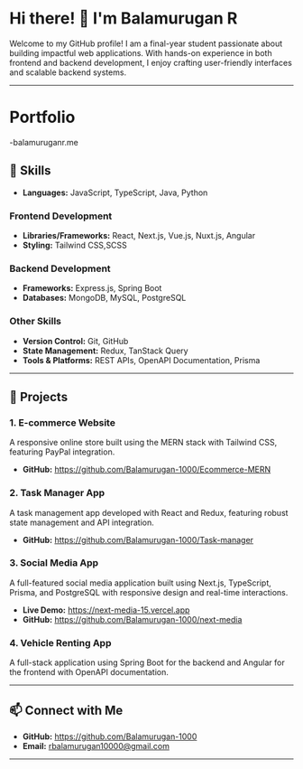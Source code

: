 # Hi there! 👋 I'm **Balamurugan R**  
Welcome to my GitHub profile! I am a final-year student passionate about building impactful web applications. With hands-on experience in both frontend and backend development, I enjoy crafting user-friendly interfaces and scalable backend systems.  

---
# Portfolio
-balamuruganr.me

## 🚀 **Skills**  

- **Languages:** JavaScript, TypeScript, Java, Python

### **Frontend Development**  
- **Libraries/Frameworks:** React, Next.js, Vue.js, Nuxt.js, Angular
- **Styling:** Tailwind CSS,SCSS  

### **Backend Development**  
- **Frameworks:** Express.js, Spring Boot  
- **Databases:** MongoDB, MySQL, PostgreSQL  

### **Other Skills**  
- **Version Control:** Git, GitHub  
- **State Management:** Redux, TanStack Query  
- **Tools & Platforms:** REST APIs, OpenAPI Documentation, Prisma  

---

## 💼 **Projects**  

### **1. E-commerce Website**  
A responsive online store built using the MERN stack with Tailwind CSS, featuring PayPal integration.  
- **GitHub:** https://github.com/Balamurugan-1000/Ecommerce-MERN  

### **2. Task Manager App**  
A task management app developed with React and Redux, featuring robust state management and API integration.  
- **GitHub:** https://github.com/Balamurugan-1000/Task-manager  

### **3. Social Media App**  
A full-featured social media application built using Next.js, TypeScript, Prisma, and PostgreSQL with responsive design and real-time interactions.  
- **Live Demo:** https://next-media-15.vercel.app  
- **GitHub:** https://github.com/Balamurugan-1000/next-media  

### **4. Vehicle Renting App**
A full-stack application using Spring Boot for the backend and Angular for the frontend with OpenAPI documentation.  


---

## 📫 **Connect with Me**  
- **GitHub:** https://github.com/Balamurugan-1000  
- **Email:** [rbalamurugan10000@gmail.com](mailto:rbalamurugan10000@gmail.com)  

---
